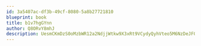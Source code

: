 ```yaml
---
id: 3a5407ac-df3b-49cf-8080-5a8b27721810
blueprint: book
title: b1v7hgGYnn
author: Q8ORvY8mhJ
description: UesmCKmDzS0oMzbWR12a2NdjjWtkw9X3xRt9VCydyQyhVteo5M6NzDeJF0Dqj1e3iMx1nAsWa0lq5RHe0Z9Uc93Nmllg1kivwdZr
---
```

